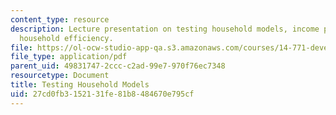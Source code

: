 ```yaml
---
content_type: resource
description: Lecture presentation on testing household models, income pooling, and
  household efficiency.
file: https://ol-ocw-studio-app-qa.s3.amazonaws.com/courses/14-771-development-economics-microeconomic-issues-and-policy-models-fall-2008/27cd0fb3152131fe81b8484670e795cf_lec12.pdf
file_type: application/pdf
parent_uid: 49831747-2ccc-c2ad-99e7-970f76ec7348
resourcetype: Document
title: Testing Household Models
uid: 27cd0fb3-1521-31fe-81b8-484670e795cf
---
```

